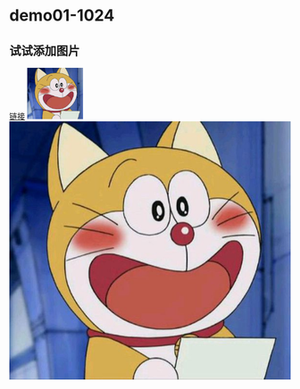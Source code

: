 # demo01-1024
## 试试添加图片
<a href="http://www.baidu.com">链接</a>
<img src="/static/img/cat.a035cab.jpg" width="100">
![test](/static/img/cat.a035cab.jpg)  

